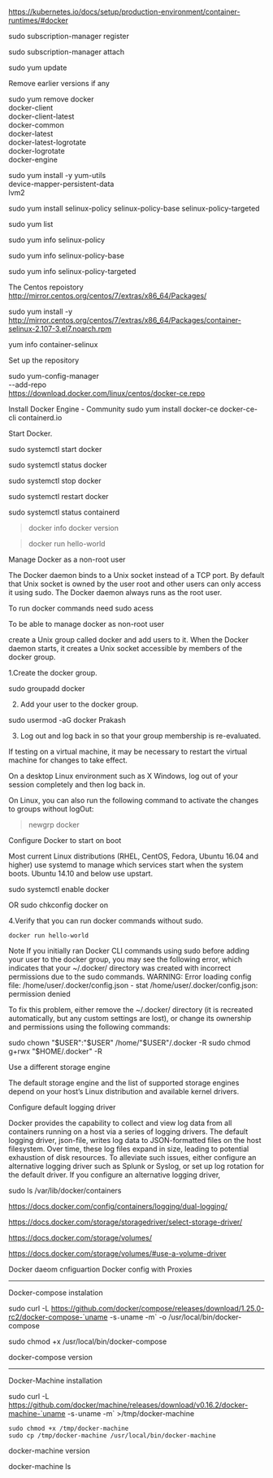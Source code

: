 https://kubernetes.io/docs/setup/production-environment/container-runtimes/#docker
 
  sudo subscription-manager  register

   sudo subscription-manager attach

   sudo yum update

   Remove earlier versions if any

  sudo yum remove docker \
                  docker-client \
                  docker-client-latest \
                  docker-common \
                  docker-latest \
                  docker-latest-logrotate \
                  docker-logrotate \
                  docker-engine

 
sudo yum install -y yum-utils \
  device-mapper-persistent-data \
  lvm2  
  

 sudo yum install selinux-policy selinux-policy-base selinux-policy-targeted  

  sudo yum list     
   
  sudo yum info selinux-policy

  sudo yum info selinux-policy-base
  
  sudo yum info selinux-policy-targeted


 The Centos repoistory
http://mirror.centos.org/centos/7/extras/x86_64/Packages/
   
   sudo yum install -y http://mirror.centos.org/centos/7/extras/x86_64/Packages/container-selinux-2.107-3.el7.noarch.rpm

   yum info container-selinux

  Set up the repository

   sudo yum-config-manager \
    --add-repo \
    https://download.docker.com/linux/centos/docker-ce.repo


  Install Docker Engine - Community
   sudo yum install docker-ce docker-ce-cli containerd.io

 
   Start Docker.

  sudo systemctl start docker


  sudo systemctl status docker

  sudo systemctl stop docker

  sudo systemctl restart docker

  sudo systemctl status containerd

 >docker info
>docker version

  >docker run hello-world

   Manage Docker as a non-root user

  The Docker daemon binds to a Unix socket instead of a TCP port. By default that Unix socket is owned by the user root and other users can only access it using sudo. The Docker daemon always runs as the root user.

  To run docker commands need sudo acess

  To be able to manage docker as non-root user

   create a Unix group called docker and add users to it. 
 When the Docker daemon starts, it creates a Unix socket accessible by members of the docker group.


   1.Create the docker group.

   sudo groupadd docker

   2. Add your user to the docker group.

   sudo usermod -aG docker Prakash


 3. Log out and log back in so that your group membership is re-evaluated.

If testing on a virtual machine, it may be necessary to restart the virtual machine for changes to take effect.

On a desktop Linux environment such as X Windows, log out of your session completely and then log back in.

On Linux, you can also run the following command to activate the changes to groups without logOut:
  >newgrp docker 

  Configure Docker to start on boot

Most current Linux distributions (RHEL, CentOS, Fedora, Ubuntu 16.04 and higher) use systemd to manage which services start when the system boots. Ubuntu 14.10 and below use upstart.
 
 
  sudo systemctl enable docker  

 OR
  sudo chkconfig docker on


  4.Verify that you can run docker commands without sudo.

    docker run hello-world

  Note
  If you initially ran Docker CLI commands using sudo before adding your user to the docker group, you may see the following error, which indicates that your ~/.docker/ directory was created with incorrect permissions due to the sudo commands.
 WARNING: Error loading config file: /home/user/.docker/config.json -
stat /home/user/.docker/config.json: permission denied

  To fix this problem, either remove the ~/.docker/ directory (it is recreated automatically, but any custom settings are lost), or change its ownership and permissions using the following commands:

  sudo chown "$USER":"$USER" /home/"$USER"/.docker -R
  sudo chmod g+rwx "$HOME/.docker" -R



  Use a different storage engine

  The default storage engine and the list of supported storage engines depend on your host’s Linux distribution and available kernel drivers.


  Configure default logging driver

Docker provides the capability to collect and view log data from all containers running on a host via a series of logging drivers. 
 The default logging driver, json-file, writes log data to JSON-formatted files on the host filesystem. Over time, these log files expand in size, leading to potential exhaustion of disk resources. 
 To alleviate such issues, either configure an alternative logging driver such as Splunk or Syslog, or set up log rotation for the default driver. If you configure an alternative logging driver,   


   sudo ls /var/lib/docker/containers



  https://docs.docker.com/config/containers/logging/dual-logging/

  https://docs.docker.com/storage/storagedriver/select-storage-driver/

https://docs.docker.com/storage/volumes/

  https://docs.docker.com/storage/volumes/#use-a-volume-driver

  Docker daeom cnfiguartion
  Docker config with Proxies


******************************************************************************

Docker-compose instalation

  sudo curl -L https://github.com/docker/compose/releases/download/1.25.0-rc2/docker-compose-`uname -s`-`uname -m` -o /usr/local/bin/docker-compose

  sudo chmod +x /usr/local/bin/docker-compose  

  docker-compose version


 ******************************************************************************************************

 Docker-Machine installation

  sudo curl -L https://github.com/docker/machine/releases/download/v0.16.2/docker-machine-`uname -s`-`uname -m` >/tmp/docker-machine
    
    sudo chmod +x /tmp/docker-machine
    sudo cp /tmp/docker-machine /usr/local/bin/docker-machine

  docker-machine version

  docker-machine ls






